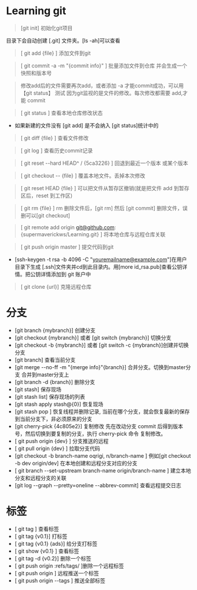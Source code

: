 
# Learning git  

> [git init] 初始化git项目  

目录下会自动创建 [.git] 文件夹。[ls -ah]可以查看

> [ git add {file} ] 添加文件到git

>[ git commit -a -m "{commit info}" ] 批量添加文件到仓库 并会生成一个快照和版本号

> 修改add后的文件需要再次add，或者添加 -a 才能commit成功，可以用【git status】 测试
因为git监视的是文件的修改。每次修改都需要 add,才能 commit

> [ git status ] 查看本地仓库修改状态

* 如果新建的文件没有 [git add] 是不会纳入 [git status]统计中的

> [ git diff {file} ] 查看文件修改

> [ git log ] 查看历史commit记录  

> [ git reset --hard HEAD^ / {5ca3226} ] 回退到最近一个版本 或某个版本

> [ git checkout -- {file} ] 覆盖本地文件。丢掉本次修改  

> [ git reset HEAD {file} ] 可以把文件从暂存区撤销(就是把文件 add 到暂存区后，reset 到工作区)  

> [ git rm {file} ]  rm 删除文件后，[git rm] 然后 [git commit] 删除文件，误删可以[git checkout]

> [ git remote add origin git@github.com:{supermaverickws/Learning.git} ] 将本地仓库与远程仓库关联

> [ git push origin master ] 提交代码到git  

* [ssh-keygen -t rsa -b 4096 -C "youremailname@example.com"]在用户目录下生成 [.ssh]文件夹并cd到此目录内。用[more id_rsa.pub]查看公钥详情。把公钥详情添加到 git 账户中

> [ git clone {url}] 克隆远程仓库

# 分支

* [git branch {mybranch}] 创建分支
* [git checkout {mybranch}] 或者 [git switch {mybranch}] 切换分支
* [git checkout -b {mybranch}] 或者 [git switch -c {mybranch}]创建并切换分支
* [git branch] 查看当前分支
* [git merge --no-ff -m "{merge info}"{branch}] 合并分支。切换到master分支 合并到master分支上
* [git branch -d {branch}] 删除分支
* [git stash] 保存现场
* [git stash list] 保存现场的列表
* [git stash apply stash@{0}] 恢复现场
* [git stash pop ] 恢复线程并删除记录, 当前在哪个分支，就会恢复最新的保存到当前分支下，非必须原来的分支
* [git cherry-pick {4c805e2}] 复制修改 先在改动分支 commit 后得到版本号，然后切换到要复制的分支，执行 cherry-pick 命令 复制修改。
* [ git push origin {dev} ] 分支推送的远程
* [ git pull origin {dev} ] 拉取分支代码
* [git checkout -b branch-name oqrigi,
n/branch-name ] 例如[git checkout -b dev origin/dev] 在本地创建和远程分支对应的分支
* [ git branch --set-upstream branch-name origin/branch-name ] 建立本地分支和远程分支的关联
* [git log --graph --pretty=oneline --abbrev-commit] 查看远程提交日志

# 标签

* [ git tag ] 查看标签
* [ git tag {v0.1}] 打标签
* [ git tag {v0.1} {ads}] 给分支打标签
* [ git show {v0.1} ] 查看标签
* [ git tag -d {v0.2}] 删除一个标签
* [ git push origin :refs/tags/<tagname> ]删除一个远程标签
* [ git push origin <tagname> ] 远程推送一个标签
* [ git push origin --tags ] 推送全部标签
